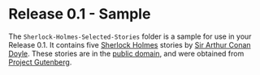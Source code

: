 # Release 0.1 - Sample

The `Sherlock-Holmes-Selected-Stories` folder is a sample for use in your Release 0.1.
It contains five [Sherlock Holmes](https://en.wikipedia.org/wiki/Sherlock_Holmes) stories by [Sir Arthur Conan Doyle](https://en.wikipedia.org/wiki/Arthur_Conan_Doyle).  These stories are in the [public domain](https://en.wikipedia.org/wiki/Public_domain), and were obtained from [Project Gutenberg](https://www.gutenberg.org).
